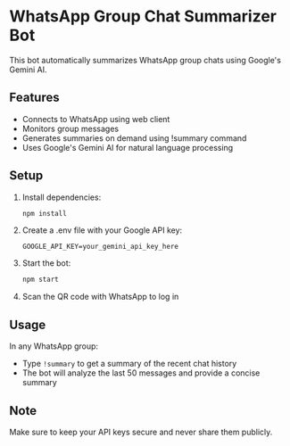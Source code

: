# WhatsApp Group Chat Summarizer Bot

This bot automatically summarizes WhatsApp group chats using Google's Gemini AI.

## Features

- Connects to WhatsApp using web client
- Monitors group messages
- Generates summaries on demand using !summary command
- Uses Google's Gemini AI for natural language processing

## Setup

1. Install dependencies:
   ```bash
   npm install
   ```

2. Create a .env file with your Google API key:
   ```
   GOOGLE_API_KEY=your_gemini_api_key_here
   ```

3. Start the bot:
   ```bash
   npm start
   ```

4. Scan the QR code with WhatsApp to log in

## Usage

In any WhatsApp group:
- Type `!summary` to get a summary of the recent chat history
- The bot will analyze the last 50 messages and provide a concise summary

## Note

Make sure to keep your API keys secure and never share them publicly.